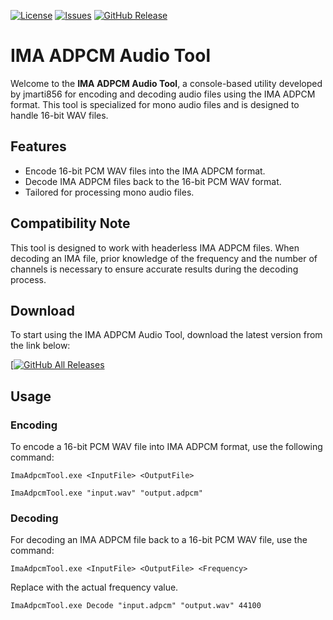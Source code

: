 [![License](https://img.shields.io/github/license/eurotools/ima-adpcm_encoder-decoder)](https://www.gnu.org/licenses/gpl-3.0.html)
[![Issues](https://img.shields.io/github/issues/eurotools/ima-adpcm_encoder-decoder)](https://github.com/eurotools/ima-adpcm_encoder-decoder/issues)
[![GitHub Release](https://img.shields.io/github/v/release/eurotools/ima-adpcm_encoder-decoder)](https://github.com/eurotools/ima-adpcm_encoder-decoder/releases/latest)

# IMA ADPCM Audio Tool
Welcome to the **IMA ADPCM Audio Tool**, a console-based utility developed by jmarti856 for encoding and decoding audio files using the IMA ADPCM format. This tool is specialized for mono audio files and is designed to handle 16-bit WAV files.

## Features
- Encode 16-bit PCM WAV files into the IMA ADPCM format.
- Decode IMA ADPCM files back to the 16-bit PCM WAV format.
- Tailored for processing mono audio files.

## Compatibility Note
This tool is designed to work with headerless IMA ADPCM files. When decoding an IMA file, prior knowledge of the frequency and the number of channels is necessary to ensure accurate results during the decoding process.

## Download
To start using the IMA ADPCM Audio Tool, download the latest version from the link below:

[[![GitHub All Releases](https://img.shields.io/github/v/release/eurotools/ima-adpcm_encoder-decoder?style=for-the-badge)](https://github.com/eurotools/ima-adpcm_encoder-decoder/releases/latest)

## Usage

### Encoding
To encode a 16-bit PCM WAV file into IMA ADPCM format, use the following command:

```console
ImaAdpcmTool.exe <InputFile> <OutputFile>
```

```console
ImaAdpcmTool.exe "input.wav" "output.adpcm"
```

### Decoding
For decoding an IMA ADPCM file back to a 16-bit PCM WAV file, use the command:

```console
ImaAdpcmTool.exe <InputFile> <OutputFile> <Frequency>
```
Replace <Frequency> with the actual frequency value.

```
ImaAdpcmTool.exe Decode "input.adpcm" "output.wav" 44100
```